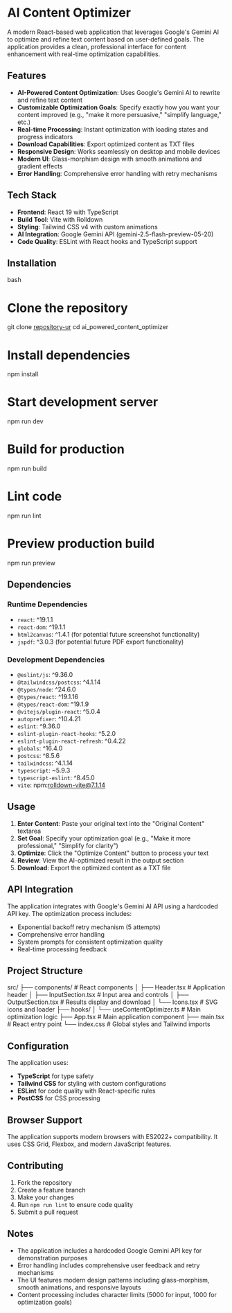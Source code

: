# AI Content Optimizer

A modern React-based web application that leverages Google's Gemini AI to optimize and refine text content based on user-defined goals. The application provides a clean, professional interface for content enhancement with real-time optimization capabilities.

## Features

- **AI-Powered Content Optimization**: Uses Google's Gemini AI to rewrite and refine text content
- **Customizable Optimization Goals**: Specify exactly how you want your content improved (e.g., "make it more persuasive," "simplify language," etc.)
- **Real-time Processing**: Instant optimization with loading states and progress indicators
- **Download Capabilities**: Export optimized content as TXT files
- **Responsive Design**: Works seamlessly on desktop and mobile devices
- **Modern UI**: Glass-morphism design with smooth animations and gradient effects
- **Error Handling**: Comprehensive error handling with retry mechanisms

## Tech Stack

- **Frontend**: React 19 with TypeScript
- **Build Tool**: Vite with Rolldown
- **Styling**: Tailwind CSS v4 with custom animations
- **AI Integration**: Google Gemini API (gemini-2.5-flash-preview-05-20)
- **Code Quality**: ESLint with React hooks and TypeScript support

## Installation

bash
# Clone the repository
git clone [repository-ur](https://github.com/1xcoder-1/ai_powered_content_optimize)
cd ai_powered_content_optimizer

# Install dependencies
npm install

# Start development server
npm run dev

# Build for production
npm run build

# Lint code
npm run lint

# Preview production build
npm run preview


## Dependencies

### Runtime Dependencies
- `react`: ^19.1.1
- `react-dom`: ^19.1.1
- `html2canvas`: ^1.4.1 (for potential future screenshot functionality)
- `jspdf`: ^3.0.3 (for potential future PDF export functionality)

### Development Dependencies
- `@eslint/js`: ^9.36.0
- `@tailwindcss/postcss`: ^4.1.14
- `@types/node`: ^24.6.0
- `@types/react`: ^19.1.16
- `@types/react-dom`: ^19.1.9
- `@vitejs/plugin-react`: ^5.0.4
- `autoprefixer`: ^10.4.21
- `eslint`: ^9.36.0
- `eslint-plugin-react-hooks`: ^5.2.0
- `eslint-plugin-react-refresh`: ^0.4.22
- `globals`: ^16.4.0
- `postcss`: ^8.5.6
- `tailwindcss`: ^4.1.14
- `typescript`: ~5.9.3
- `typescript-eslint`: ^8.45.0
- `vite`: npm:rolldown-vite@7.1.14

## Usage

1. **Enter Content**: Paste your original text into the "Original Content" textarea
2. **Set Goal**: Specify your optimization goal (e.g., "Make it more professional," "Simplify for clarity")
3. **Optimize**: Click the "Optimize Content" button to process your text
4. **Review**: View the AI-optimized result in the output section
5. **Download**: Export the optimized content as a TXT file

## API Integration

The application integrates with Google's Gemini AI API using a hardcoded API key. The optimization process includes:
- Exponential backoff retry mechanism (5 attempts)
- Comprehensive error handling
- System prompts for consistent optimization quality
- Real-time processing feedback

## Project Structure


src/
├── components/          # React components
│   ├── Header.tsx      # Application header
│   ├── InputSection.tsx # Input area and controls
│   ├── OutputSection.tsx # Results display and download
│   └── Icons.tsx       # SVG icons and loader
├── hooks/
│   └── useContentOptimizer.ts # Main optimization logic
├── App.tsx             # Main application component
├── main.tsx           # React entry point
└── index.css          # Global styles and Tailwind imports


## Configuration

The application uses:
- **TypeScript** for type safety
- **Tailwind CSS** for styling with custom configurations
- **ESLint** for code quality with React-specific rules
- **PostCSS** for CSS processing

## Browser Support

The application supports modern browsers with ES2022+ compatibility. It uses CSS Grid, Flexbox, and modern JavaScript features.

## Contributing

1. Fork the repository
2. Create a feature branch
3. Make your changes
4. Run `npm run lint` to ensure code quality
5. Submit a pull request


## Notes

- The application includes a hardcoded Google Gemini API key for demonstration purposes
- Error handling includes comprehensive user feedback and retry mechanisms
- The UI features modern design patterns including glass-morphism, smooth animations, and responsive layouts
- Content processing includes character limits (5000 for input, 1000 for optimization goals)

